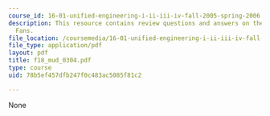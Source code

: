 ```yaml
---
course_id: 16-01-unified-engineering-i-ii-iii-iv-fall-2005-spring-2006
description: This resource contains review questions and answers on the topic of Expansion
  Fans.
file_location: /coursemedia/16-01-unified-engineering-i-ii-iii-iv-fall-2005-spring-2006/78b5ef457dfb247f0c483ac5085f81c2_f18_mud_0304.pdf
file_type: application/pdf
layout: pdf
title: f18_mud_0304.pdf
type: course
uid: 78b5ef457dfb247f0c483ac5085f81c2

---
```

None